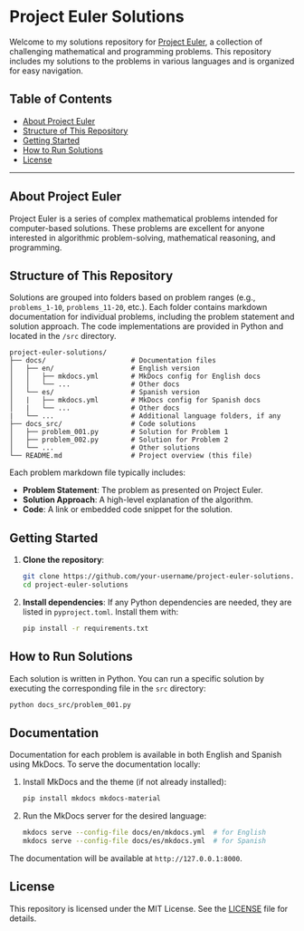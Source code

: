 # Project Euler Solutions

Welcome to my solutions repository for [Project Euler](https://projecteuler.net/), a collection of challenging mathematical and programming problems. This repository includes my solutions to the problems in various languages and is organized for easy navigation.

## Table of Contents
- [About Project Euler](#about-project-euler)
- [Structure of This Repository](#structure-of-this-repository)
- [Getting Started](#getting-started)
- [How to Run Solutions](#how-to-run-solutions)
- [License](#license)

---

## About Project Euler

Project Euler is a series of complex mathematical problems intended for computer-based solutions. These problems are excellent for anyone interested in algorithmic problem-solving, mathematical reasoning, and programming.

## Structure of This Repository

Solutions are grouped into folders based on problem ranges (e.g., `problems_1-10`, `problems_11-20`, etc.). Each folder contains markdown documentation for individual problems, including the problem statement and solution approach. The code implementations are provided in Python and located in the `/src` directory.

```plaintext
project-euler-solutions/
├── docs/                     # Documentation files
│   ├── en/                   # English version
│   │   ├── mkdocs.yml        # MkDocs config for English docs
│   │   └── ...               # Other docs
│   └── es/                   # Spanish version
│   |   ├── mkdocs.yml        # MkDocs config for Spanish docs
│   |   └── ...               # Other docs
|   └── ...                   # Additional language folders, if any
├── docs_src/                 # Code solutions
│   ├── problem_001.py        # Solution for Problem 1
│   ├── problem_002.py        # Solution for Problem 2
│   └── ...                   # Other solutions
└── README.md                 # Project overview (this file)
```

Each problem markdown file typically includes:
- **Problem Statement**: The problem as presented on Project Euler.
- **Solution Approach**: A high-level explanation of the algorithm.
- **Code**: A link or embedded code snippet for the solution.

## Getting Started

1. **Clone the repository**:
   ```bash
   git clone https://github.com/your-username/project-euler-solutions.git
   cd project-euler-solutions
   ```

2. **Install dependencies**:
   If any Python dependencies are needed, they are listed in `pyproject.toml`. Install them with:
   ```bash
   pip install -r requirements.txt
   ```

## How to Run Solutions

Each solution is written in Python. You can run a specific solution by executing the corresponding file in the `src` directory:

```bash
python docs_src/problem_001.py
```

## Documentation

Documentation for each problem is available in both English and Spanish using MkDocs. To serve the documentation locally:

1. Install MkDocs and the theme (if not already installed):
   ```bash
   pip install mkdocs mkdocs-material
   ```

2. Run the MkDocs server for the desired language:
   ```bash
   mkdocs serve --config-file docs/en/mkdocs.yml  # for English
   mkdocs serve --config-file docs/es/mkdocs.yml  # for Spanish
   ```

The documentation will be available at `http://127.0.0.1:8000`.

## License

This repository is licensed under the MIT License. See the [LICENSE](LICENSE) file for details.
